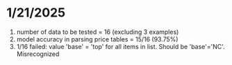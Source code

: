 # 1/21/2025
1. number of data to be tested = 16 (excluding 3 examples)
2. model accuracy in parsing price tables = 15/16 (93.75%)
3. 1/16 failed: value 'base' = 'top' for all items in list. Should be 'base'='NC'. Misrecognized